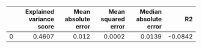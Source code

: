 |    |   Explained variance score |   Mean absolute error |   Mean squared error |   Median absolute error |      R2 |
|---:|---------------------------:|----------------------:|---------------------:|------------------------:|--------:|
|  0 |                     0.4607 |                 0.012 |               0.0002 |                  0.0139 | -0.0842 |